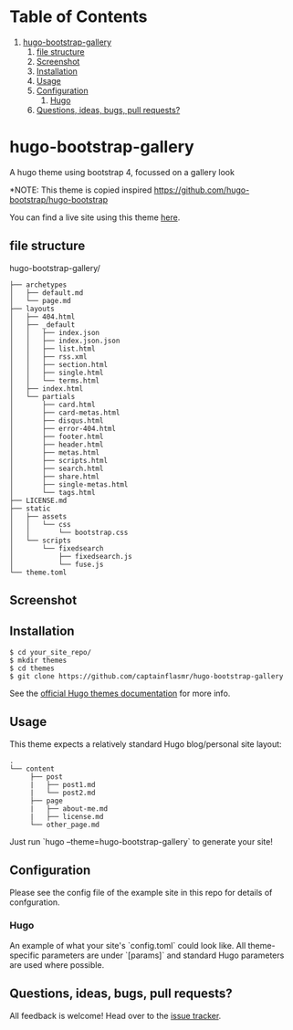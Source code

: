 
# Table of Contents

1.  [hugo-bootstrap-gallery](#org1d38330)
    1.  [file structure](#org4ea9e2a)
    2.  [Screenshot](#orgfc6054f)
    3.  [Installation](#orgc63aa9b)
    4.  [Usage](#org11b3d66)
    5.  [Configuration](#org133767a)
        1.  [Hugo](#orgf4e2ade)
    6.  [Questions, ideas, bugs, pull requests?](#org8d38ffe)



<a id="org1d38330"></a>

# hugo-bootstrap-gallery

A hugo theme using bootstrap 4, focussed on a gallery look

\*NOTE: This theme is copied inspired <https://github.com/hugo-bootstrap/hugo-bootstrap>

You can find a live site using this theme [here](<http://emacs.dyerdwelling.family/>).


<a id="org4ea9e2a"></a>

## file structure

hugo-bootstrap-gallery/

    ├── archetypes
    │   ├── default.md
    │   └── page.md
    ├── layouts
    │   ├── 404.html
    │   ├── _default
    │   │   ├── index.json
    │   │   ├── index.json.json
    │   │   ├── list.html
    │   │   ├── rss.xml
    │   │   ├── section.html
    │   │   ├── single.html
    │   │   └── terms.html
    │   ├── index.html
    │   └── partials
    │       ├── card.html
    │       ├── card-metas.html
    │       ├── disqus.html
    │       ├── error-404.html
    │       ├── footer.html
    │       ├── header.html
    │       ├── metas.html
    │       ├── scripts.html
    │       ├── search.html
    │       ├── share.html
    │       ├── single-metas.html
    │       └── tags.html
    ├── LICENSE.md
    ├── static
    │   ├── assets
    │   │   └── css
    │   │       └── bootstrap.css
    │   └── scripts
    │       └── fixedsearch
    │           ├── fixedsearch.js
    │           └── fuse.js
    └── theme.toml


<a id="orgfc6054f"></a>

## Screenshot


<a id="orgc63aa9b"></a>

## Installation

    $ cd your_site_repo/
    $ mkdir themes
    $ cd themes
    $ git clone https://github.com/captainflasmr/hugo-bootstrap-gallery

See the [official Hugo themes documentation](<http://gohugo.io/themes/installing>) for more info.


<a id="org11b3d66"></a>

## Usage

This theme expects a relatively standard Hugo blog/personal site layout:

    .
    └── content
    	 ├── post
    	 |   ├── post1.md
    	 |   └── post2.md
    	 ├── page
    	 |   ├── about-me.md
    	 |   ├── license.md
    	 └── other_page.md

Just run \`hugo &#x2013;theme=hugo-bootstrap-gallery\` to generate your site!


<a id="org133767a"></a>

## Configuration

Please see the config file of the example site in this repo for details of confguration.


<a id="orgf4e2ade"></a>

### Hugo

An example of what your site's \`config.toml\` could look like. All theme-specific parameters are under \`[params]\` and standard Hugo parameters are used where possible.


<a id="org8d38ffe"></a>

## Questions, ideas, bugs, pull requests?

All feedback is welcome! Head over to the [issue tracker](<https://github.com/captainflasmr/hugo-bootstrap-gallery/issues>).
